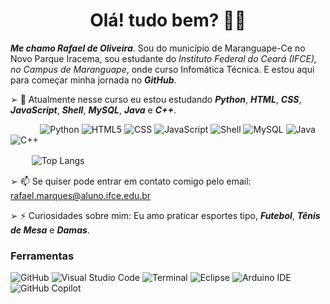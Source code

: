 <h1 align="center"> Olá! tudo bem? 👋🏻</h1>


_**Me chamo Rafael de Oliveira**_. Sou do município de Maranguape-Ce no Novo Parque Iracema, sou estudante do *Instituto Federal do Ceará (IFCE), no Campus de Maranguape*, onde curso Infomática Técnica. E estou aqui para começar minha jornada no _**GitHub**_.

➢ 🌱 Atualmente nesse curso eu estou estudando _**Python**_, _**HTML**_, _**CSS**_, _**JavaScript**_, _**Shell**_, _**MySQL**_, _**Java**_ e _**C++**_. 

              ![Python](https://img.shields.io/badge/python-222222?style=for-the-badge&logo=python&logoColor=006699)
![HTML5](https://img.shields.io/badge/html-222222?style=for-the-badge&logo=html5&logoColor=FF6633)
![CSS](https://img.shields.io/badge/CSS-222222?&style=for-the-badge&logo=css3&logoColor=6633FF)
![JavaScript](https://img.shields.io/badge/javascript-222222.svg?style=for-the-badge&logo=javascript&logoColor=FFFF00)
![Shell](https://img.shields.io/badge/Shell-222222?style=for-the-badge&logo=Shell&logoColor=99FF00)
![MySQL](https://img.shields.io/badge/MySQL-222222?style=for-the-badge&logo=MySQL&logoColor=3399CC)
![Java](https://img.shields.io/badge/java-222222?style=for-the-badge&logo=openjdk&logoColor=CC9900)
![C++](https://img.shields.io/badge/C%2B%2B-222222?style=for-the-badge&logo=C%2B%2B&logoColor=CC6699)

ㅤㅤ  ![Top Langs](https://github-readme-stats.vercel.app/api/top-langs/?username=Faelwzx&size_weight=0.5&count_weight=0.5&dark)

➢ 📫 Se quiser pode entrar em contato comigo pelo email: rafael.marques@aluno.ifce.edu.br

➢ ⚡ Curiosidades sobre mim: Eu amo praticar esportes tipo, _**Futebol**_, _**Tênis de Mesa**_ e _**Damas**_.

### Ferramentas
![GitHub](https://img.shields.io/badge/github-222222.svg?style=for-the-badge&logo=github&logoColor=white)
![Visual Studio Code](https://img.shields.io/badge/Visual%20Studio%20Code-0078d7.svg?style=for-the-badge&logo=veed&logoColor=white)
![Terminal](https://img.shields.io/badge/Terminal-222222?style=for-the-badge&logo=Accenture&logoColor=white)
![Eclipse](https://img.shields.io/badge/Eclipse-2C2255?style=for-the-badge&logo=eclipse&logoColor=white)
![Arduino IDE](https://img.shields.io/badge/Arduino_IDE-00979D?style=for-the-badge&logo=arduino&logoColor=white)
![GitHub Copilot](https://img.shields.io/badge/github_copilot-8957E5?style=for-the-badge&logo=github-copilot&logoColor=white)




<!--
**Faelwzx/Faelwzx** is a ✨ _special_ ✨ repository because its `README.md` (this file) appears on your GitHub profile.

Here are some ideas to get you started:

- 🔭 I’m currently working on ...
- 🌱 I’m currently learning ...
- 👯 I’m looking to collaborate on ...
- 🤔 I’m looking for help with ...
- 💬 Ask me about ...
- 📫 How to reach me: ...
- 😄 Pronouns: ...
- ⚡ Fun fact: ...
-->
